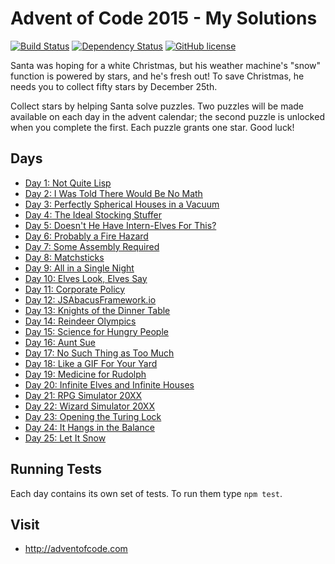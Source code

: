 # Advent of Code 2015 - My Solutions
[![Build Status](https://github.com/mariotacke/advent-of-code-2015/workflows/build/badge.svg)](https://github.com/mariotacke/advent-of-code-2015/actions)
[![Dependency Status](https://img.shields.io/david/mariotacke/advent-of-code-2015.svg)](https://david-dm.org/mariotacke/advent-of-code-2015)
[![GitHub license](https://img.shields.io/badge/license-MIT-blue.svg)](https://raw.githubusercontent.com/mariotacke/advent-of-code-2015/master/LICENSE)

Santa was hoping for a white Christmas, but his weather machine's "snow" function is powered by stars, and he's fresh out! To save Christmas, he needs you to collect fifty stars by December 25th.

Collect stars by helping Santa solve puzzles. Two puzzles will be made available on each day in the advent calendar; the second puzzle is unlocked when you complete the first. Each puzzle grants one star. Good luck!

## Days

- [Day 1: Not Quite Lisp](day-01-not-quite-lisp/)
- [Day 2: I Was Told There Would Be No Math](day-02-i-was-told-there-would-be-no-math/)
- [Day 3: Perfectly Spherical Houses in a Vacuum](day-03-perfectly-spherical-houses-in-a-vacuum/)
- [Day 4: The Ideal Stocking Stuffer](day-04-the-ideal-stocking-stuffer/)
- [Day 5: Doesn't He Have Intern-Elves For This?](day-05-doesnt-he-have-intern-elves-for-this/)
- [Day 6: Probably a Fire Hazard](day-06-probably-a-fire-hazard/)
- [Day 7: Some Assembly Required](day-07-some-assembly-required/)
- [Day 8: Matchsticks](day-08-matchsticks/)
- [Day 9: All in a Single Night](day-09-all-in-a-single-night/)
- [Day 10: Elves Look, Elves Say](day-10-elves-look-elves-say/)
- [Day 11: Corporate Policy](day-11-corporate-policy/)
- [Day 12: JSAbacusFramework.io](day-12-js-abacus-framework-io/)
- [Day 13: Knights of the Dinner Table](day-13-knights-of-the-dinner-table/)
- [Day 14: Reindeer Olympics](day-14-reindeer-olympics/)
- [Day 15: Science for Hungry People](day-15-science-for-hungry-people/)
- [Day 16: Aunt Sue](day-16-aunt-sue/)
- [Day 17: No Such Thing as Too Much](day-17-not-such-thing-as-too-much/)
- [Day 18: Like a GIF For Your Yard](day-18-like-a-gif-for-your-yard/)
- [Day 19: Medicine for Rudolph](day-19-medicine-for-rudolph/)
- [Day 20: Infinite Elves and Infinite Houses](day-20-infinite-elves-and-infinite-houses/)
- [Day 21: RPG Simulator 20XX](day-21-rpg-simulator-20xx/)
- [Day 22: Wizard Simulator 20XX](day-22-wizard-simulator-20xx/)
- [Day 23: Opening the Turing Lock](day-23-opening-the-turing-lock/)
- [Day 24: It Hangs in the Balance](day-24-it-hangs-in-the-balance/)
- [Day 25: Let It Snow](day-25-let-it-snow/)

## Running Tests

Each day contains its own set of tests. To run them type `npm test`.

## Visit
- http://adventofcode.com
